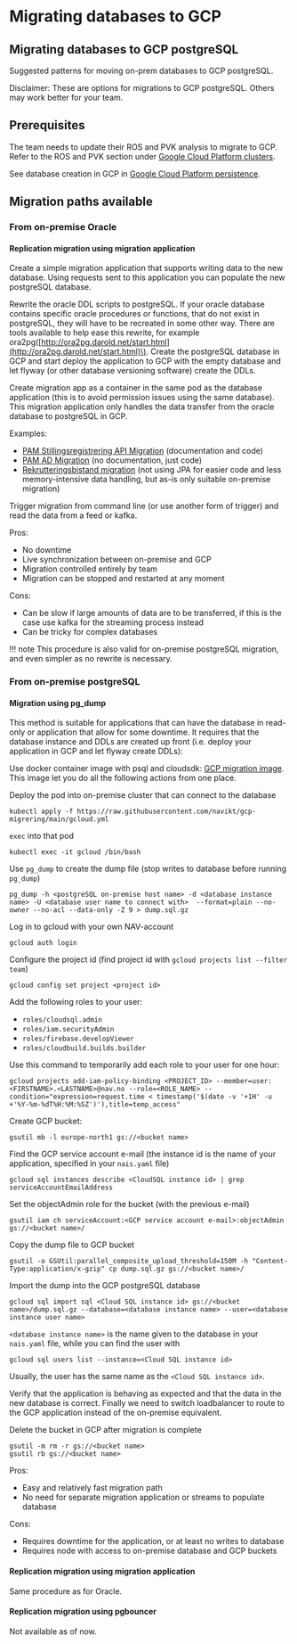# Migrating databases to GCP

## Migrating databases to GCP postgreSQL

Suggested patterns for moving on-prem databases to GCP postgreSQL.

Disclaimer: These are options for migrations to GCP postgreSQL. Others may work better for your team.

## Prerequisites

The team needs to update their ROS and PVK analysis to migrate to GCP. Refer to the ROS and PVK section under [Google Cloud Platform clusters](gcp.md).

See database creation in GCP in [Google Cloud Platform persistence](../persistence/postgres.md).

## Migration paths available

### From on-premise Oracle

#### Replication migration using migration application

Create a simple migration application that supports writing data to the new database. Using requests sent to this application you can populate the new postgreSQL database.

Rewrite the oracle DDL scripts to postgreSQL. If your oracle database contains specific oracle procedures or functions, that do not exist in postgreSQL, they will have to be recreated in some other way. There are tools available to help ease this rewrite, for example ora2pg\([http://ora2pg.darold.net/start.html](http://ora2pg.darold.net/start.html)\). Create the postgreSQL database in GCP and start deploy the application to GCP with the empty database and let flyway \(or other database versioning software\) create the DDLs.

Create migration app as a container in the same pod as the database application \(this is to avoid permission issues using the same database\). This migration application only handles the data transfer from the oracle database to postgreSQL in GCP.

Examples:

* [PAM Stillingsregistrering API Migration](https://github.com/navikt/pam-stillingsregistrering-api-migration/#pam-stillingsregistrering-api-migration) (documentation and code)
* [PAM AD Migration](https://github.com/navikt/pam-ad-migration) (no documentation, just code)
* [Rekrutteringsbistand migration](https://github.com/navikt/rekrutteringsbistand-kandidat-api-migrering)  (not using JPA for easier code and less memory-intensive data handling, but as-is only suitable on-premise migration)

Trigger migration from command line \(or use another form of trigger\) and read the data from a feed or kafka.

Pros:

* No downtime
* Live synchronization between on-premise and GCP
* Migration controlled entirely by team
* Migration can be stopped and restarted at any moment

Cons:

* Can be slow if large amounts of data are to be transferred, if this is the case use kafka for the streaming process instead
* Can be tricky for complex databases

!!! note
    This procedure is also valid for on-premise postgreSQL migration, and even simpler as no rewrite is necessary.

### From on-premise postgreSQL

#### Migration using pg\_dump

This method is suitable for applications that can have the database in read-only or application that allow for some downtime. It requires that the database instance and DDLs are created up front \(i.e. deploy your application in GCP and let flyway create DDLs\):

Use docker container image with psql and cloudsdk: [GCP migration image](https://github.com/navikt/gcp-migrering). This image let you do all the following actions from one place.

Deploy the pod into on-premise cluster that can connect to the database

```text
kubectl apply -f https://raw.githubusercontent.com/navikt/gcp-migrering/main/gcloud.yml
```

`exec` into that pod

```text
kubectl exec -it gcloud /bin/bash
```

Use `pg_dump` to create the dump file \(stop writes to database before running `pg_dump`\)

```text
pg_dump -h <postgreSQL on-premise host name> -d <database instance name> -U <database user name to connect with>  --format=plain --no-owner --no-acl --data-only -Z 9 > dump.sql.gz
```

Log in to gcloud with your own NAV-account

```text
gcloud auth login
```

Configure the project id \(find project id with `gcloud projects list --filter team`\)

```text
gcloud config set project <project id>
```

Add the following roles to your user:
- `roles/cloudsql.admin`
- `roles/iam.securityAdmin`
- `roles/firebase.developViewer`
- `roles/cloudbuild.builds.builder`

Use this command to temporarily add each role to your user for one hour:
```text
gcloud projects add-iam-policy-binding <PROJECT_ID> --member=user:<FIRSTNAME>.<LASTNAME>@nav.no --role=<ROLE_NAME> --condition="expression=request.time < timestamp('$(date -v '+1H' -u +'%Y-%m-%dT%H:%M:%SZ')'),title=temp_access"
```

Create GCP bucket:

```text
gsutil mb -l europe-north1 gs://<bucket name>
```

Find the GCP service account e-mail \(the instance id is the name of your application, specified in your `nais.yaml` file\)

```text
gcloud sql instances describe <CloudSQL instance id> | grep serviceAccountEmailAddress
```

Set the objectAdmin role for the bucket \(with the previous e-mail\)

```text
gsutil iam ch serviceAccount:<GCP service account e-mail>:objectAdmin gs://<bucket name>/
```

Copy the dump file to GCP bucket

```text
gsutil -o GSUtil:parallel_composite_upload_threshold=150M -h "Content-Type:application/x-gzip" cp dump.sql.gz gs://<bucket name>/
```

Import the dump into the GCP postgreSQL database

```text
gcloud sql import sql <Cloud SQL instance id> gs://<bucket name>/dump.sql.gz --database=<database instance name> --user=<database instance user name>
```
`<database instance name>` is the name given to the database in your `nais.yaml` file, while you can find the user with
```text
gcloud sql users list --instance=<Cloud SQL instance id>
```
Usually, the user has the same name as the `<Cloud SQL instance id>`.

Verify that the application is behaving as expected and that the data in the new database is correct. Finally we need to switch loadbalancer to route to the GCP application instead of the on-premise equivalent.

Delete the bucket in GCP after migration is complete

```text
gsutil -m rm -r gs://<bucket name>
gsutil rb gs://<bucket name>
```

Pros:

* Easy and relatively fast migration path
* No need for separate migration application or streams to populate database

Cons:

* Requires downtime for the application, or at least no writes to database
* Requires node with access to on-premise database and GCP buckets

#### Replication migration using migration application

Same procedure as for Oracle.

#### Replication migration using pgbouncer

Not available as of now.

